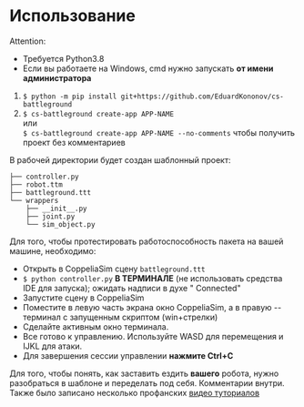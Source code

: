 # Использование

Attention:

* Требуется Python3.8
* Если вы работаете на Windows, cmd нужно запускать **от имени администратора**

1. `$ python -m pip install git+https://github.com/EduardKononov/cs-battleground`
1. `$ cs-battleground create-app APP-NAME`  
   или  
   `$ cs-battleground create-app APP-NAME --no-comments`
   чтобы получить проект без комментариев

В рабочей директории будет создан шаблонный проект:

```
├── controller.py
├── robot.ttm
├── battleground.ttt
└── wrappers
    ├── __init__.py
    ├── joint.py
    └── sim_object.py
```

Для того, чтобы протестировать работоспособность пакета на вашей машине, необходимо:

* Открыть в CoppeliaSim сцену `battleground.ttt`
* `$ python controller.py` **В ТЕРМИНАЛЕ** (не использовать средства IDE для запуска); ожидать надписи в духе "
  Connected"
* Запустите сцену в CoppeliaSim
* Поместите в левую часть экрана окно CoppeliaSim, а в правую -- терминал с запущенным скриптом (win+стрелки)
* Сделайте активным окно терминала.
* Все готово к управлению. Используйте WASD для перемещения и IJKL для атаки.
* Для завершения сессии управлении **нажмите Ctrl+C**

Для того, чтобы понять, как заставить ездить **вашего** робота, нужно разобраться в шаблоне и переделать под себя.
Комментарии внутри.
Также было записано несколько профанских [видео туториалов](https://www.youtube.com/playlist?list=PL21AR3jLMAjN7uihEPxdiVON5Vd3VM6GV)
